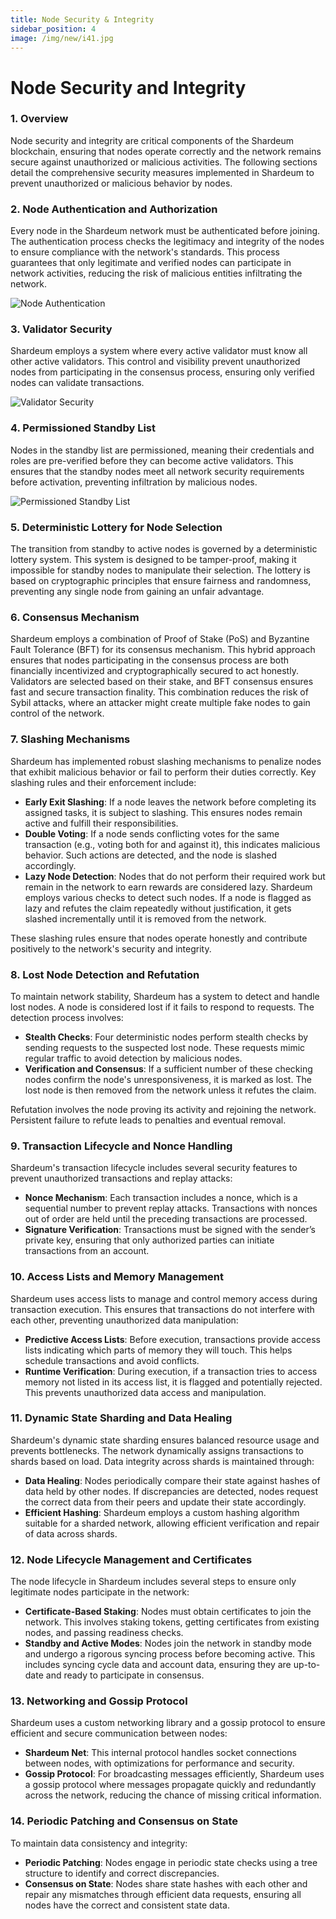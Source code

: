 ```yaml
---
title: Node Security & Integrity
sidebar_position: 4
image: /img/new/i41.jpg
---
```


# Node Security and Integrity

### 1. Overview

Node security and integrity are critical components of the Shardeum blockchain, ensuring that nodes operate correctly and the network remains secure against unauthorized or malicious activities. The following sections detail the comprehensive security measures implemented in Shardeum to prevent unauthorized or malicious behavior by nodes.

### **2. Node Authentication and Authorization**

Every node in the Shardeum network must be authenticated before joining. The authentication process checks the legitimacy and integrity of the nodes to ensure compliance with the network's standards. This process guarantees that only legitimate and verified nodes can participate in network activities, reducing the risk of malicious entities infiltrating the network.

![Node Authentication](/img/new/i41.png)

### **3. Validator Security**

Shardeum employs a system where every active validator must know all other active validators. This control and visibility prevent unauthorized nodes from participating in the consensus process, ensuring only verified nodes can validate transactions.

![Validator Security](/img/new/i43.png)

### **4. Permissioned Standby List**

Nodes in the standby list are permissioned, meaning their credentials and roles are pre-verified before they can become active validators. This ensures that the standby nodes meet all network security requirements before activation, preventing infiltration by malicious nodes.

![Permissioned Standby List](/img/new/i44.png)

### **5. Deterministic Lottery for Node Selection**

The transition from standby to active nodes is governed by a deterministic lottery system. This system is designed to be tamper-proof, making it impossible for standby nodes to manipulate their selection. The lottery is based on cryptographic principles that ensure fairness and randomness, preventing any single node from gaining an unfair advantage.

### **6. Consensus Mechanism**

Shardeum employs a combination of Proof of Stake (PoS) and Byzantine Fault Tolerance (BFT) for its consensus mechanism. This hybrid approach ensures that nodes participating in the consensus process are both financially incentivized and cryptographically secured to act honestly. Validators are selected based on their stake, and BFT consensus ensures fast and secure transaction finality. This combination reduces the risk of Sybil attacks, where an attacker might create multiple fake nodes to gain control of the network.

### **7. Slashing Mechanisms**

Shardeum has implemented robust slashing mechanisms to penalize nodes that exhibit malicious behavior or fail to perform their duties correctly. Key slashing rules and their enforcement include:

* **Early Exit Slashing**: If a node leaves the network before completing its assigned tasks, it is subject to slashing. This ensures nodes remain active and fulfill their responsibilities.
* **Double Voting**: If a node sends conflicting votes for the same transaction (e.g., voting both for and against it), this indicates malicious behavior. Such actions are detected, and the node is slashed accordingly.
* **Lazy Node Detection**: Nodes that do not perform their required work but remain in the network to earn rewards are considered lazy. Shardeum employs various checks to detect such nodes. If a node is flagged as lazy and refutes the claim repeatedly without justification, it gets slashed incrementally until it is removed from the network.

These slashing rules ensure that nodes operate honestly and contribute positively to the network's security and integrity.

### **8. Lost Node Detection and Refutation**

To maintain network stability, Shardeum has a system to detect and handle lost nodes. A node is considered lost if it fails to respond to requests. The detection process involves:

* **Stealth Checks**: Four deterministic nodes perform stealth checks by sending requests to the suspected lost node. These requests mimic regular traffic to avoid detection by malicious nodes.
* **Verification and Consensus**: If a sufficient number of these checking nodes confirm the node's unresponsiveness, it is marked as lost. The lost node is then removed from the network unless it refutes the claim.

Refutation involves the node proving its activity and rejoining the network. Persistent failure to refute leads to penalties and eventual removal.

### **9. Transaction Lifecycle and Nonce Handling**

Shardeum's transaction lifecycle includes several security features to prevent unauthorized transactions and replay attacks:

* **Nonce Mechanism**: Each transaction includes a nonce, which is a sequential number to prevent replay attacks. Transactions with nonces out of order are held until the preceding transactions are processed.
* **Signature Verification**: Transactions must be signed with the sender’s private key, ensuring that only authorized parties can initiate transactions from an account.

### **10. Access Lists and Memory Management**

Shardeum uses access lists to manage and control memory access during transaction execution. This ensures that transactions do not interfere with each other, preventing unauthorized data manipulation:

* **Predictive Access Lists**: Before execution, transactions provide access lists indicating which parts of memory they will touch. This helps schedule transactions and avoid conflicts.
* **Runtime Verification**: During execution, if a transaction tries to access memory not listed in its access list, it is flagged and potentially rejected. This prevents unauthorized data access and manipulation.

### **11. Dynamic State Sharding and Data Healing**

Shardeum's dynamic state sharding ensures balanced resource usage and prevents bottlenecks. The network dynamically assigns transactions to shards based on load. Data integrity across shards is maintained through:

* **Data Healing**: Nodes periodically compare their state against hashes of data held by other nodes. If discrepancies are detected, nodes request the correct data from their peers and update their state accordingly.
* **Efficient Hashing**: Shardeum employs a custom hashing algorithm suitable for a sharded network, allowing efficient verification and repair of data across shards.

### **12. Node Lifecycle Management and Certificates**

The node lifecycle in Shardeum includes several steps to ensure only legitimate nodes participate in the network:

* **Certificate-Based Staking**: Nodes must obtain certificates to join the network. This involves staking tokens, getting certificates from existing nodes, and passing readiness checks.
* **Standby and Active Modes**: Nodes join the network in standby mode and undergo a rigorous syncing process before becoming active. This includes syncing cycle data and account data, ensuring they are up-to-date and ready to participate in consensus.

### **13. Networking and Gossip Protocol**

Shardeum uses a custom networking library and a gossip protocol to ensure efficient and secure communication between nodes:

* **Shardeum Net**: This internal protocol handles socket connections between nodes, with optimizations for performance and security.
* **Gossip Protocol**: For broadcasting messages efficiently, Shardeum uses a gossip protocol where messages propagate quickly and redundantly across the network, reducing the chance of missing critical information.

### **14. Periodic Patching and Consensus on State**

To maintain data consistency and integrity:

* **Periodic Patching**: Nodes engage in periodic state checks using a tree structure to identify and correct discrepancies.
* **Consensus on State**: Nodes share state hashes with each other and repair any mismatches through efficient data requests, ensuring all nodes have the correct and consistent state data.
